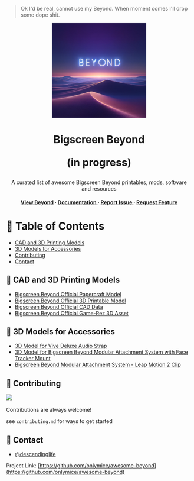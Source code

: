 > Ok I'd be real, cannot use my Beyond. When moment comes I'll drop some dope shit.

<div align='center'>

<img src=main.png raw=true alt="logo" width=256 height=256 />

<h1>Bigscreen Beyond <p>(in progress)</p></h1>
<p>A curated list of awesome Bigscreen Beyond printables, mods, software and resources</p>

<h4> <a href=https://www.bigscreenvr.com/>View Beyond</a> <span> · </span> <a href="https://github.com/onlymice/awesome-beyond/blob/master/README.md"> Documentation </a> <span> · </span> <a href="https://github.com/onlymice/awesome-beyond/issues"> Report Issue </a> <span> · </span> <a href="https://github.com/onlymice/awesome-beyond/issues"> Request Feature </a> </h4>


</div>

# :notebook_with_decorative_cover: Table of Contents

- [CAD and 3D Printing Models](#star2-cad-and-3d-printing-models)
- [3D Models for Accessories](#1234-3d-models-for-accessories)
- [Contributing](#wave-contributing)
- [Contact](#handshake-contact)

## :star2: CAD and 3D Printing Models

- [Bigscreen Beyond Official Papercraft Model](https://sketchfab.com/3d-models/bigscreen-beyond-official-papercraft-model-ce8b2a12ee1347e1a6b31c45b4188376)
- [Bigscreen Beyond Official 3D Printable Model](https://sketchfab.com/3d-models/bigscreen-beyond-official-3d-printable-model-46f3d74e7ba44037bfd2f98b05d3c20d)
- [Bigscreen Beyond Official CAD Data](https://sketchfab.com/3d-models/bigscreen-beyond-official-cad-data-07b61fc9c1a44662a935b23f88d9f97a)
- [Bigscreen Beyond Official Game-Rez 3D Asset](https://sketchfab.com/3d-models/bigscreen-beyond-official-game-rez-3d-asset-a08182858db14e29adfe15509a06eed5)

## :1234: 3D Models for Accessories

- [3D Model for Vive Deluxe Audio Strap](https://www.thingiverse.com/thing:6370100)
- [3D Model for Bigscreen Beyond Modular Attachment System with Face Tracker Mount](https://www.thingiverse.com/thing:6193488)
- [Bigscreen Beyond Modular Attachment System - Leap Motion 2 Clip](https://www.thingiverse.com/thing:6235987)


## :wave: Contributing

<a href="https://github.com/onlymice/awesome-beyond/graphs/contributors"> <img src="https://contrib.rocks/image?repo=Louis3797/awesome-readme-template" /> </a>

Contributions are always welcome!

see `contributing.md` for ways to get started

## :handshake: Contact

- [@descendinglife](https://twitter.com/descendinglife)

Project Link: [https://github.com/onlymice/awesome-beyond](https://github.com/onlymice/awesome-beyond)
